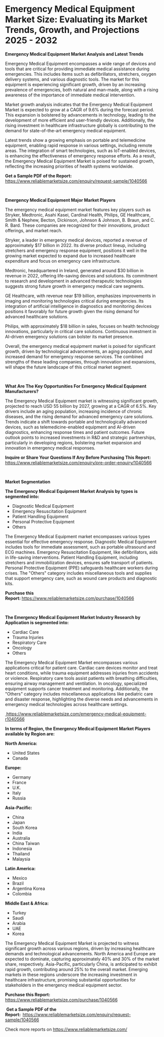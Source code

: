 <p><h1>Emergency Medical Equipment Market Size: Evaluating its Market Trends, Growth, and Projections 2025 - 2032</h1></p><p><strong>Emergency Medical Equipment Market Analysis and Latest Trends</strong></p>
<p><p>Emergency Medical Equipment encompasses a wide range of devices and tools that are critical for providing immediate medical assistance during emergencies. This includes items such as defibrillators, stretchers, oxygen delivery systems, and various diagnostic tools. The market for this equipment is experiencing significant growth, driven by an increasing prevalence of emergencies, both natural and man-made, along with a rising awareness of the importance of immediate medical intervention.</p><p>Market growth analysis indicates that the Emergency Medical Equipment Market is expected to grow at a CAGR of 9.6% during the forecast period. This expansion is bolstered by advancements in technology, leading to the development of more efficient and user-friendly devices. Additionally, the rising investment in healthcare infrastructure globally is contributing to the demand for state-of-the-art emergency medical equipment. </p><p>Latest trends show a growing emphasis on portable and telemedicine equipment, enabling rapid response in various settings, including remote areas. The integration of smart technologies, such as IoT-enabled devices, is enhancing the effectiveness of emergency response efforts. As a result, the Emergency Medical Equipment Market is poised for sustained growth, reflecting the increasing priorities of health systems worldwide.</p></p>
<p><strong>Get a Sample PDF of the Report:&nbsp;</strong> <a href="https://www.reliablemarketsize.com/enquiry/request-sample/1040566?utm_campaign=1897&utm_medium=2&utm_source=Github&utm_content=ia&utm_term=20022025&utm_id=emergency-medical-equipment">https://www.reliablemarketsize.com/enquiry/request-sample/1040566</a></p>
<p>&nbsp;</p>
<p><strong>Emergency Medical Equipment Major Market Players</strong></p>
<p><p>The emergency medical equipment market features key players such as Stryker, Medtronic, Asahi Kasei, Cardinal Health, Philips, GE Healthcare, Smith & Nephew, Becton, Dickinson, Johnson & Johnson, B. Braun, and C. R. Bard. These companies are recognized for their innovations, product offerings, and market reach.</p><p>Stryker, a leader in emergency medical devices, reported a revenue of approximately $17 billion in 2022. Its diverse product lineup, including stretchers and emergency response equipment, positions it well in the growing market expected to expand due to increased healthcare expenditure and focus on emergency care infrastructure.</p><p>Medtronic, headquartered in Ireland, generated around $30 billion in revenue in 2022, offering life-saving devices and solutions. Its commitment to research and development in advanced therapeutic technologies suggests strong future growth in emergency medical care segments.</p><p>GE Healthcare, with revenue near $19 billion, emphasizes improvements in imaging and monitoring technologies critical during emergencies. Its integration of artificial intelligence in diagnostics and monitoring devices positions it favorably for future growth given the rising demand for advanced healthcare solutions.</p><p>Philips, with approximately $18 billion in sales, focuses on health technology innovations, particularly in critical care solutions. Continuous investment in AI-driven emergency solutions can bolster its market presence.</p><p>Overall, the emergency medical equipment market is poised for significant growth, driven by technological advancements, an aging population, and increased demand for emergency response services. The combined strengths of these leading companies, through innovation and expansions, will shape the future landscape of this critical market segment.</p></p>
<p>&nbsp;</p>
<p><strong>What Are The Key Opportunities For Emergency Medical Equipment Manufacturers?</strong></p>
<p><p>The Emergency Medical Equipment market is witnessing significant growth, projected to reach USD 55 billion by 2027, growing at a CAGR of 6.5%. Key drivers include an aging population, increasing incidence of chronic diseases, and the rising demand for advanced emergency care solutions. Trends indicate a shift towards portable and technologically advanced devices, such as telemedicine-enabled equipment and AI-driven diagnostics, enhancing response times and patient outcomes. Future outlook points to increased investments in R&D and strategic partnerships, particularly in developing regions, bolstering market expansion and innovation in emergency medical responses.</p></p>
<p><strong>Inquire or Share Your Questions If Any Before Purchasing This Report:</strong> <a href="https://www.reliablemarketsize.com/enquiry/pre-order-enquiry/1040566?utm_campaign=1897&utm_medium=2&utm_source=Github&utm_content=ia&utm_term=20022025&utm_id=emergency-medical-equipment">https://www.reliablemarketsize.com/enquiry/pre-order-enquiry/1040566</a></p>
<p>&nbsp;</p>
<p><strong>Market Segmentation</strong></p>
<p><strong>The Emergency Medical Equipment Market Analysis by types is segmented into:</strong></p>
<p><ul><li>Diagnostic Medical Equipment</li><li>Emergency Resuscitation Equipment</li><li>Patient Handling Equipment</li><li>Personal Protective Equipment</li><li>Others</li></ul></p>
<p><p>The Emergency Medical Equipment market encompasses various types essential for effective emergency response. Diagnostic Medical Equipment includes tools for immediate assessment, such as portable ultrasound and ECG machines. Emergency Resuscitation Equipment, like defibrillators, aids in life-saving interventions. Patient Handling Equipment, including stretchers and immobilization devices, ensures safe transport of patients. Personal Protective Equipment (PPE) safeguards healthcare workers during crises. The "Others" category includes miscellaneous tools and supplies that support emergency care, such as wound care products and diagnostic kits.</p></p>
<p><strong>Purchase this Report:&nbsp;</strong><a href="https://www.reliablemarketsize.com/purchase/1040566?utm_campaign=1897&utm_medium=2&utm_source=Github&utm_content=ia&utm_term=20022025&utm_id=emergency-medical-equipment">https://www.reliablemarketsize.com/purchase/1040566</a></p>
<p>&nbsp;</p>
<p><strong>The Emergency Medical Equipment Market Industry Research by Application is segmented into:</strong></p>
<p><ul><li>Cardiac Care</li><li>Trauma Injuries</li><li>Respiratory Care</li><li>Oncology</li><li>Others</li></ul></p>
<p><p>The Emergency Medical Equipment Market encompasses various applications critical for patient care. Cardiac care devices monitor and treat heart conditions, while trauma equipment addresses injuries from accidents or violence. Respiratory care tools assist patients with breathing difficulties, ensuring airway management and ventilation. In oncology, specialized equipment supports cancer treatment and monitoring. Additionally, the "Others" category includes miscellaneous applications like pediatric care and disaster response, highlighting the diverse needs and advancements in emergency medical technologies across healthcare settings.</p></p>
<p><a href="https://www.reliablemarketsize.com/emergency-medical-equipment-r1040566?utm_campaign=1897&utm_medium=2&utm_source=Github&utm_content=ia&utm_term=20022025&utm_id=emergency-medical-equipment">&nbsp;https://www.reliablemarketsize.com/emergency-medical-equipment-r1040566</a></p>
<p><strong>In terms of Region, the Emergency Medical Equipment Market Players available by Region are:</strong></p>
<p>
    <p> <strong> North America: </strong>
        <ul>
            <li>United States</li>
            <li>Canada</li>
        </ul>
        </p> 
    <p> <strong> Europe: </strong>
        <ul>
            <li>Germany</li>
            <li>France</li>
            <li>U.K.</li>
            <li>Italy</li>
            <li>Russia</li>
        </ul>
        </p> 
    <p> <strong> Asia-Pacific: </strong>
        <ul>
            <li>China</li>
            <li>Japan</li>
            <li>South Korea</li>
            <li>India</li>
            <li>Australia</li>
            <li>China Taiwan</li>
            <li>Indonesia</li>
            <li>Thailand</li>
            <li>Malaysia</li>
        </ul>
        </p> 
    <p> <strong> Latin America: </strong>
        <ul>
            <li>Mexico</li>
            <li>Brazil</li>
            <li>Argentina Korea</li>
            <li>Colombia</li>
        </ul>
        </p> 
    <p> <strong> Middle East & Africa: </strong>
        <ul>
            <li>Turkey</li>
            <li>Saudi</li>
            <li>Arabia</li>
            <li>UAE</li>
            <li>Korea</li>
        </ul>
    </p>
    </p>
<p><p>The Emergency Medical Equipment Market is projected to witness significant growth across various regions, driven by increasing healthcare demands and technological advancements. North America and Europe are expected to dominate, capturing approximately 40% and 30% of the market share, respectively. Asia-Pacific, particularly China, is anticipated to exhibit rapid growth, contributing around 25% to the overall market. Emerging markets in these regions underscore the increasing investment in healthcare infrastructure, promising substantial opportunities for stakeholders in the emergency medical equipment sector.</p></p>
<p><strong>Purchase this Report: </strong><a href="https://www.reliablemarketsize.com/purchase/1040566?utm_campaign=1897&utm_medium=2&utm_source=Github&utm_content=ia&utm_term=20022025&utm_id=emergency-medical-equipment">https://www.reliablemarketsize.com/purchase/1040566</a></p>
<p>&nbsp;<strong>Get a Sample PDF of the Report:&nbsp;&nbsp;</strong><a href="https://www.reliablemarketsize.com/enquiry/request-sample/1040566?utm_campaign=1897&utm_medium=2&utm_source=Github&utm_content=ia&utm_term=20022025&utm_id=emergency-medical-equipment">https://www.reliablemarketsize.com/enquiry/request-sample/1040566</a></p>
<p><strong></strong></p>
<p>Check more reports on <a href="https://www.reliablemarketsize.com/?utm_campaign=1897&utm_medium=2&utm_source=Github&utm_content=ia&utm_term=20022025&utm_id=emergency-medical-equipment">https://www.reliablemarketsize.com/</a></p>